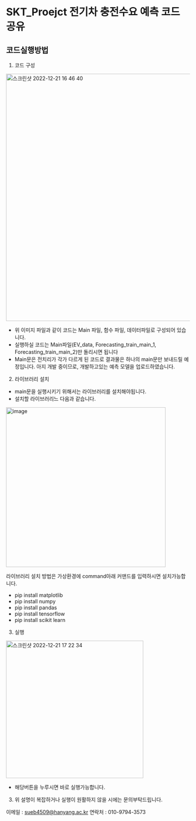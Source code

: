 # SKT_Proejct 전기차 충전수요 예측 코드 공유

## 코드실행방법

1. 코드 구성
<img width="676" alt="스크린샷 2022-12-21 16 46 40" src="https://user-images.githubusercontent.com/90487241/208850187-37bf5514-8e10-43eb-bfa8-9192e234d944.png">

- 위 이미지 파일과 같이 코드는 Main 파일, 함수 파일, 데이터파일로 구성되어 있습니다. 
- 실행하실 코드는 Main파일(EV_data, Forecasting_train_main_1, Forecasting_train_main_2)만 돌리시면 됩니다
- Main문은 전치리가 각가 다르게 된 코드로 결과물은 하나의 main문만 보내드릴 예정입니다. 아지 개발 중이므로, 개발하고있는 예측 모델을 업로드하였습니다.

2. 라이브러리 설치
- main문을 실행시키기 위해서는 라이브러리를 설치해야됩니다. 
- 설치할 라이브러리느 다음과 같습니다. 
<img width="437" alt="image" src="https://user-images.githubusercontent.com/90487241/208854167-761c66ce-2a2e-488c-a9fc-d20120020297.png">

라이브러리 설치 방법은 가상환경에 command아래 커맨드를 입력하시면 설치가능합니다.
- pip install matplotlib
- pip install numpy
- pip install pandas
- pip install tensorflow
- pip install scikit learn

3. 실행
<img width="376" alt="스크린샷 2022-12-21 17 22 34" src="https://user-images.githubusercontent.com/90487241/208855621-7552cbcb-6d2f-468e-ac70-1eaa675e2428.png">

- 해당버튼을 누루시면 바로 실행가능합니다. 

3. 위 설명이 복잡하거나 실행이 원활하지 않을 시에는 문의부탁드립니다.

이메일 : sueb4509@hanyang.ac.kr
연락처 : 010-9794-3573




